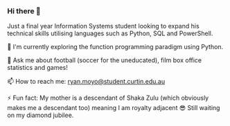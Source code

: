 ### Hi there 👋

Just a final year Information Systems student looking to expand his technical skills utilising languages such as Python, SQL and PowerShell.

🌱 I'm currently exploring the function programming paradigm using Python. 

💬 Ask me about football (soccer for the uneducated), film box office statistics and games!

📫 How to reach me: ryan.moyo@student.curtin.edu.au

⚡ Fun fact: My mother is a descendant of Shaka Zulu (which obviously makes me a descendant too) meaning I am royalty adjacent 😎 Still waiting on my diamond jubilee.
<!--
**Ryan-B28/Ryan-B28** is a ✨ _special_ ✨ repository because its `README.md` (this file) appears on your GitHub profile.

Here are some ideas to get you started:

- 🔭 I’m currently working on ...
- 🌱 I’m currently learning ...
- 👯 I’m looking to collaborate on ...
- 🤔 I’m looking for help with ...
- 💬 Ask me about ...
- 📫 How to reach me: ...
- 😄 Pronouns: ...
- ⚡ Fun fact: ...
-->
